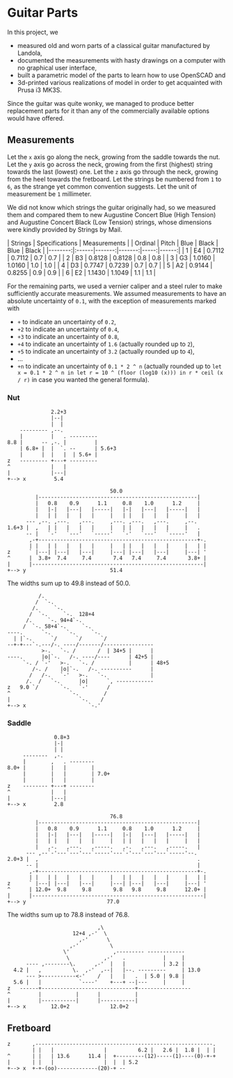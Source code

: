 # Guitar Parts

In this project, we

* measured old and worn parts
  of a classical guitar manufactured by Landola,
* documented the measurements with hasty drawings
  on a computer with no graphical user interface,
* built a parametric model of the parts
  to learn how to use OpenSCAD and
* 3d-printed various realizations of model
  in order to get acquainted with Prusa i3 MK3S.

Since the guitar was quite wonky, we
managed to produce better replacement parts for it
than any of the commercially available options would have offered.

## Measurements

Let the `x` axis go along the neck,
growing from the saddle towards the nut.
Let the `y` axis go across the neck,
growing from the first (highest) string towards the last (lowest) one.
Let the `z` axis go through the neck,
growing from the heel towards the fretboard.
Let the strings be numbered from `1` to `6`,
as the strange yet common convention suggests.
Let the unit of measurement be `1` millimeter.

We did not know which strings the guitar originally had,
so we measured them and compared them to new
Augustine Concert Blue (High Tension) and
Augustine Concert Black (Low Tension) strings,
whose dimensions were kindly provided by Strings by Mail.

|     Strings     |  Specifications | Measurements |
| Ordinal | Pitch |   Blue |  Black | Blue | Black |
|--------:|:------|-------:|-------:|-----:|------:|
|       1 | E4    | 0.7112 | 0.7112 |  0.7 |   0.7 |
|       2 | B3    | 0.8128 | 0.8128 |  0.8 |   0.8 |
|       3 | G3    | 1.0160 | 1.0160 |  1.0 |   1.0 |
|       4 | D3    | 0.7747 | 0.7239 |  0.7 |   0.7 |
|       5 | A2    | 0.9144 | 0.8255 |  0.9 |   0.9 |
|       6 | E2    | 1.1430 | 1.1049 |  1.1 |   1.1 |

For the remaining parts,
we used a vernier caliper and a steel ruler
to make sufficiently accurate measurements.
We assumed measurements to have an absolute uncertainty of `0.1`,
with the exception of measurements marked with

* `+` to indicate an uncertainty of `0.2`,
* `+2` to indicate an uncertainty of `0.4`,
* `+3` to indicate an uncertainty of `0.8`,
* `+4` to indicate an uncertainty of `1.6` (actually rounded up to `2`),
* `+5` to indicate an uncertainty of `3.2` (actually rounded up to `4`),
* ...
* `+n` to indicate an uncertainty of `0.1 * 2 ^ n`
  (actually rounded up to `let x = 0.1 * 2 ^ n in
  let r = 10 ^ (floor (log10 (x))) in
  r * ceil (x / r)` in case you wanted the general formula).

### Nut

```
              2.2+3
              |--|
              |  |
    --------- ,--.
    |         |   . ---------
8.8 |      -- ,-. |         |
    | 6.8+ |  |  `. --      | 5.6+3
    |      |  |   |  | 5.6+ |
z   --------- +---+ ---------
^             |   |
|             |---|
+--> x         5.4
```

```
                                 50.0
         |---------------------------------------------------|
         |   0.8    0.9      1.1     0.8    1.0      1.2     |
         |   |-|   |---|   |-----|   |-|   |---|   |-----|   |
         |   | |   |   |   |     |   | |   |   |   |     |   |
      --- ,--. ,---.   ,---.     ,---. ,---.   ,---.     ,--.
1.6+3 |  ,   | |   |   |   |     |   | |   |   |   |     |   .
      -- |   `-'   `---'   `-----'   `-'   `---'   `-----'   |
       ,-+---------------------------------------------------+-.
       | |   | |   |   |   |     |   | |   |   |   |     |   | |
z      ` |---| |---|   |---|     |---| |---|   |---|     |---| '
^      |  3.8+  7.4     7.4       7.4   7.4     7.4       3.8+ |
|      |-------------------------------------------------------|
+--> y                           51.4
```

The widths sum up to 49.8 instead of 50.0.

```
          /.
         /  `-.
        /.     `-.
       /  `-.     `-.  128+4
      /.     `-. 94+4`-.
     /  `-. 58+4`-.     `-.
----.      `-.     `-.     `-.
  | |`-.      `/      `/      `/
--+-+---`-.---/-. ----/-------/----------------
           >-.   `-. /       /  | 34+5 |      |
----.      |o|`-.   /-. ----/----      | 42+5 |
     `-. / `-'   >-.   `-. /           |      | 48+5
        /-. /    |o|`-.   /-. ----------      |
       /   /-.   `-'   >-.   `-.              |
      /.  /   `-.      |o|      `, ------------
z   9.0 `/       `-.   `-'      /
^                   `-.        /
|                      `-.    /
+--> x                    `-.'
```

### Saddle

```
               0.8+3
               |-|
               | |
     --------  ,-.
     |        ,   . --------
8.0+ |        |   |        |
     |        |   |        | 7.0+
     |        |   |        |
z    -------- +---+ --------
^             |   |
|             |---|
+--> x         2.8
```

```
                                 76.8
         |---------------------------------------------------|
         |   0.8    0.9      1.1     0.8    1.0      1.2     |
         |   |-|   |---|   |-----|   |-|   |---|   |-----|   |
         |   | |   |   |   |     |   | |   |   |   |     |   |
         |   ,-.   ,---.   ,-----.   ,-.   ,---.   ,-----.   |
      --- ,--`-'---`---'---`-----'---`-'---`---'---`-----'--.
2.0+3 |  ,                                                   .
      -- |                                                   |
       ,-+---------------------------------------------------+-.
       | |   | |   |   |   |     |   | |   |   |   |     |   | |
z      ` |---| |---|   |---|     |---| |---|   |---|     |---| '
^      | 12.0+  9.8     9.8       9.8   9.8     9.8      12.0+ |
|      |-------------------------------------------------------|
+--> y                          77.0
```

The widths sum up to 78.8 instead of 76.8.

```
                             ,\
                     12+4 ,-'  \
                       ,-'      \
                    ,-'          \
                  \'              ,--------- ------------
                   \           ,-'   .            |     |
      ---- ,--------\.      ,-'  |   |            | 3.2 |
  4.2 |   ,          \.  ,-'  ,--|   |--. ---------     | 13.0
      --- >-----------<-'    /   |   |   .  | 5.0 | 9.8 |
  5.6 |   |            `----'    +---+ --|---     |     |
z   ------+------------------------------+-----------------
^         |           |      |           |
|         |-----------|      |-----------|
+--> x        12.0+2             12.0+2
```

## Fretboard

```
z       ,---------------------------------------------------------.
        | |   |                |          6.2 |   2.6 |  1.8 |  | |
^       | |   | 13.6      11.4 |  +---------(12)-----(1)----(0)-+-+
|       | |   |                |  |  | 5.2
+--> x  +-+-(oo)-------------(20)-+ --
```

